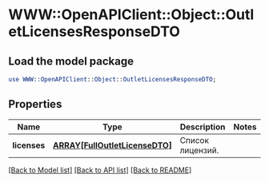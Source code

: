 # WWW::OpenAPIClient::Object::OutletLicensesResponseDTO

## Load the model package
```perl
use WWW::OpenAPIClient::Object::OutletLicensesResponseDTO;
```

## Properties
Name | Type | Description | Notes
------------ | ------------- | ------------- | -------------
**licenses** | [**ARRAY[FullOutletLicenseDTO]**](FullOutletLicenseDTO.md) | Список лицензий. | 

[[Back to Model list]](../README.md#documentation-for-models) [[Back to API list]](../README.md#documentation-for-api-endpoints) [[Back to README]](../README.md)


